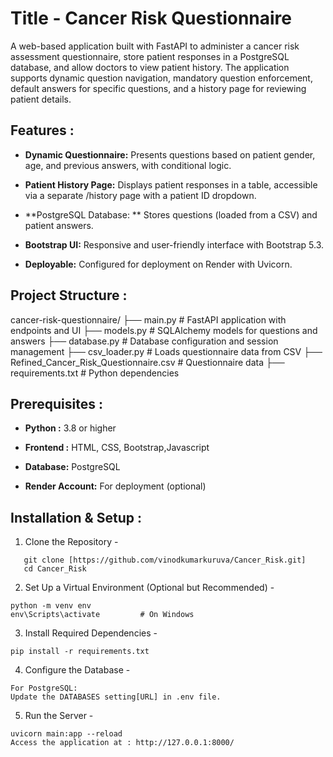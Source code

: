# Title -  Cancer Risk Questionnaire

   A web-based application built with FastAPI to administer a cancer risk assessment questionnaire, store patient responses in a PostgreSQL database, and allow doctors to view patient history. The application supports dynamic question navigation, mandatory question enforcement, default answers for specific questions, and a history page for reviewing patient details.


## Features : 

- **Dynamic Questionnaire:** Presents questions based on patient gender, age, and previous answers, with conditional logic. 

- **Patient History Page:** Displays patient responses in a table, accessible via a separate /history page with a patient ID dropdown.

- **PostgreSQL Database: ** Stores questions (loaded from a CSV) and patient answers. 

- **Bootstrap UI:** Responsive and user-friendly interface with Bootstrap 5.3. 

- **Deployable:** Configured for deployment on Render with Uvicorn.

## Project Structure :

cancer-risk-questionnaire/
├── main.py                   # FastAPI application with endpoints and UI
├── models.py                # SQLAlchemy models for questions and answers
├── database.py              # Database configuration and session management
├── csv_loader.py            # Loads questionnaire data from CSV
├── Refined_Cancer_Risk_Questionnaire.csv  # Questionnaire data
├── requirements.txt         # Python dependencies

## Prerequisites :

- **Python   :**  3.8 or higher

- **Frontend :**  HTML, CSS, Bootstrap,Javascript

- **Database:**   PostgreSQL

- **Render Account:** For deployment (optional)

## Installation & Setup : 

1. Clone the Repository -
```
   git clone [https://github.com/vinodkumarkuruva/Cancer_Risk.git]
   cd Cancer_Risk
```

2. Set Up a Virtual Environment (Optional but Recommended) -

```
python -m venv env
env\Scripts\activate         # On Windows
```

3. Install Required Dependencies -
   
```
pip install -r requirements.txt
```

4. Configure the Database -
    
```
For PostgreSQL:
Update the DATABASES setting[URL] in .env file.
 ```

5. Run the Server -

```
uvicorn main:app --reload
Access the application at : http://127.0.0.1:8000/
```

